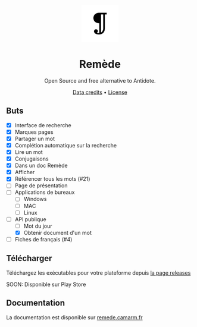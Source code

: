 <div align="center">
<br>
<br>
<img alt="Remede icon" src=".github/icon.png" height="100" width="100">

# Remède
Open Source and free alternative to Antidote.

[Data credits](https://remede.camarm.fr/FR#données-remède) • [License](https://github.com/camarm-dev/remede/blob/main/LICENSE)

</div>

## Buts

- [x] Interface de recherche
- [x] Marques pages
- [x] Partager un mot
- [x] Complétion automatique sur la recherche
- [x] Lire un mot
- [x] Conjugaisons
- [x] Dans un doc Remède
- [x] Afficher
- [x] Référencer tous les mots (#21)
- [ ] Page de présentation
- [ ] Applications de bureaux
  -  [ ] Windows 
  -  [ ] MAC 
  -  [ ] Linux 
- [ ] API publique
  - [ ] Mot du jour
  - [x] Obtenir document d'un mot
- [ ] Fiches de français (#4)

## Télécharger

Téléchargez les exécutables pour votre plateforme depuis [la page releases](/releases)

SOON: Disponible sur Play Store

## Documentation

La documentation est disponible sur [remede.camarm.fr](https://remede.camarm.fr)
